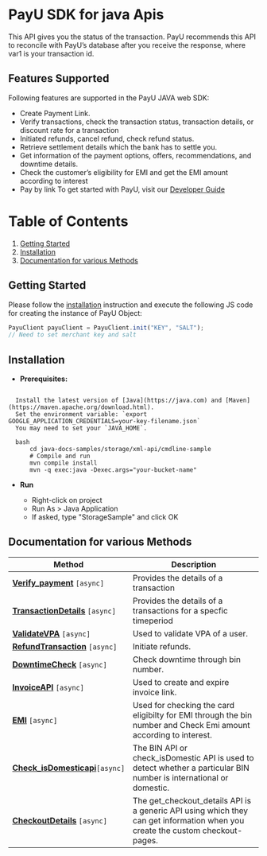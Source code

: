 
# PayU SDK for java Apis
This API gives you the status of the transaction. PayU recommends this API to reconcile with PayU’s database after you receive the response, where var1 is your transaction id.

## Features Supported
Following features are supported in the PayU JAVA web SDK:
- Create Payment Link.
- Verify transactions, check the transaction status, transaction details, or discount rate for a transaction
- Initiated refunds, cancel refund, check refund status.
- Retrieve settlement details which the bank has to settle you.
- Get information of the payment options, offers, recommendations, and downtime details.
- Check the customer’s eligibility for EMI and get the EMI amount according to interest
- Pay by link
  To get started with PayU, visit our [Developer Guide](https://devguide.payu.in/low-code-web-sdk/getting-started-low-code-web-sdk/register-for-a-test-merchant-account/)
# Table of Contents
1. [Getting Started](#getting-started)
2. [Installation](#installation)
3. [Documentation for various Methods](#documentation-for-various-methods)
## Getting Started
Please follow the [installation](#installation) instruction and execute the following JS code for creating the instance of PayU Object:
```javascript
PayuClient payuClient = PayuClient.init("KEY", "SALT");
// Need to set merchant key and salt
```
## Installation
* **Prerequisites:**

```shell

  Install the latest version of [Java](https://java.com) and [Maven](https://maven.apache.org/download.html).
  Set the environment variable: `export GOOGLE_APPLICATION_CREDENTIALS=your-key-filename.json`
  You may need to set your `JAVA_HOME`.

  bash
      cd java-docs-samples/storage/xml-api/cmdline-sample
      # Compile and run
      mvn compile install
      mvn -q exec:java -Dexec.args="your-bucket-name"
```

* **Run**

  * Right-click on project
  * Run As > Java Application
  * If asked, type "StorageSample" and click OK


## Documentation for various Methods
 Method                                                                                                           |  Description
|------------------------------------------------------------------------------------------------------------------| -------------
| [**Verify_payment**](/Users/sumit.pawar/Desktop/Java_SDK/payu-java/src/varify_payment.md) ```[async]```          | Provides the details of a transaction
| [**TransactionDetails**](/Users/sumit.pawar/Desktop/Java_SDK/payu-java/src/Transaction_dtls.md) ```[async]```    | Provides the details of a transactions for a specfic timeperiod
| [**ValidateVPA**](/Users/sumit.pawar/Desktop/Java_SDK/payu-java/src/ValidateUPI.md) ```[async]```                | Used to validate VPA of a user.
| [**RefundTransaction**](/Users/sumit.pawar/Desktop/Java_SDK/payu-java/src/RefunsApi.md) ```[async]```            | Initiate refunds.
| [**DowntimeCheck**](/Users/sumit.pawar/Desktop/Java_SDK/payu-java/src/DowntimeCheck.md) ```[async]```            | Check downtime through bin number.
| [**InvoiceAPI**](/Users/sumit.pawar/Desktop/Java_SDK/payu-java/src/InvoiceAPIs.md) ```[async]```                 |  Used to create and expire invoice link.
| [**EMI**](/Users/sumit.pawar/Desktop/Java_SDK/payu-java/src/EMIApi.md) ```[async]```                             |  Used for checking the card eligibilty for EMI through the bin number and Check Emi amount according to interest.
| [**Check_isDomesticapi**](/Users/sumit.pawar/Desktop/Java_SDK/payu-java/src/check_isDomesticapi.md)```[async]``` | The BIN API or check_isDomestic API is used to detect whether a particular BIN number is international or domestic.
| [**CheckoutDetails**](/Users/sumit.pawar/Desktop/Java_SDK/payu-java/src/CheckoutDetails.md) ```[async]```        |  The get_checkout_details API is a generic API using which they can get information when you create the custom checkout-pages.
